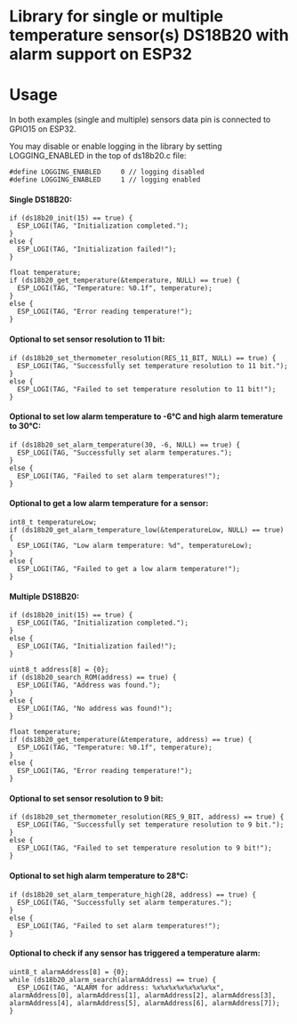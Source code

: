 # Library for single or multiple temperature sensor(s) DS18B20 with alarm support on ESP32
# Usage
In both examples (single and multiple) sensors data pin is connected to GPIO15 on ESP32.

You may disable or enable logging in the library by setting LOGGING_ENABLED in the top of ds18b20.c file:
```
#define LOGGING_ENABLED     0 // logging disabled
#define LOGGING_ENABLED     1 // logging enabled
```

#### Single DS18B20: ####

```
if (ds18b20_init(15) == true) {
  ESP_LOGI(TAG, "Initialization completed.");
}
else {
  ESP_LOGI(TAG, "Initialization failed!");
}

float temperature;
if (ds18b20_get_temperature(&temperature, NULL) == true) {
  ESP_LOGI(TAG, "Temperature: %0.1f", temperature);
}
else {
  ESP_LOGI(TAG, "Error reading temperature!");
}
```

#### Optional to set sensor resolution to 11 bit: ####

```
if (ds18b20_set_thermometer_resolution(RES_11_BIT, NULL) == true) {
  ESP_LOGI(TAG, "Successfully set temperature resolution to 11 bit.");
}
else {
  ESP_LOGI(TAG, "Failed to set temperature resolution to 11 bit!");
}	
```

#### Optional to set low alarm temperature to -6°C and high alarm temerature to 30°C: ####

```
if (ds18b20_set_alarm_temperature(30, -6, NULL) == true) {
  ESP_LOGI(TAG, "Successfully set alarm temperatures.");
}
else {
  ESP_LOGI(TAG, "Failed to set alarm temperatures!");
}
```

#### Optional to get a low alarm temperature for a sensor: ####

```
int8_t temperatureLow;
if (ds18b20_get_alarm_temperature_low(&temperatureLow, NULL) == true) {
  ESP_LOGI(TAG, "Low alarm temperature: %d", temperatureLow);
}
else {
  ESP_LOGI(TAG, "Failed to get a low alarm temperature!");
}
```

#### Multiple DS18B20: ####

```
if (ds18b20_init(15) == true) {
  ESP_LOGI(TAG, "Initialization completed.");
}
else {
  ESP_LOGI(TAG, "Initialization failed!");
}

uint8_t address[8] = {0};
if (ds18b20_search_ROM(address) == true) {
  ESP_LOGI(TAG, "Address was found.");
}
else {
  ESP_LOGI(TAG, "No address was found!");
}

float temperature;
if (ds18b20_get_temperature(&temperature, address) == true) {
  ESP_LOGI(TAG, "Temperature: %0.1f", temperature);
}
else {
  ESP_LOGI(TAG, "Error reading temperature!");
}
```

#### Optional to set sensor resolution to 9 bit: ####

```
if (ds18b20_set_thermometer_resolution(RES_9_BIT, address) == true) {
  ESP_LOGI(TAG, "Successfully set temperature resolution to 9 bit.");
}
else {
  ESP_LOGI(TAG, "Failed to set temperature resolution to 9 bit!");
}	
```

#### Optional to set high alarm temperature to 28°C: ####

```
if (ds18b20_set_alarm_temperature_high(28, address) == true) {
  ESP_LOGI(TAG, "Successfully set alarm temperatures.");
}
else {
  ESP_LOGI(TAG, "Failed to set alarm temperatures!");
}
```

#### Optional to check if any sensor has triggered a temperature alarm: ####

```
uint8_t alarmAddress[8] = {0};
while (ds18b20_alarm_search(alarmAddress) == true) {
  ESP_LOGI(TAG, "ALARM for address: %x%x%x%x%x%x%x%x", alarmAddress[0], alarmAddress[1], alarmAddress[2], alarmAddress[3], alarmAddress[4], alarmAddress[5], alarmAddress[6], alarmAddress[7]);
}
```
